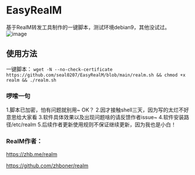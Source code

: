 # EasyRealM
基于RealM转发工具制作的一键脚本，测试环境debian9，其他没试过。
![image](https://mxpic.ml/2021/01/23/20210123_704052f0f88df.png)
## 使用方法
一键脚本：
`wget -N --no-check-certificate https://github.com/seal0207/EasyRealM/blob/main/realm.sh && chmod +x realm && ./realm.sh`
### 啰嗦一句
1.脚本已加密，怕有问题就别用~ OK？
2.因才接触shell三天，因为写的太烂不好意思给大家看
3.软件具体效果以及出现问题啥的请反馈作者issue~
4.软件安装路径/etc/realm
5.后续作者更新使用规则不保证继续更新，因为我也是小白！
### RealM作者：
https://zhb.me/realm 

https://github.com/zhboner/realm
